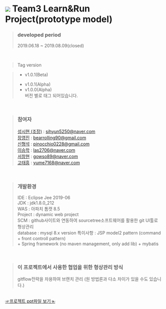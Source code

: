 ﻿# <img src="https://raw.githubusercontent.com/Learn-N-Run/Learn-Run/develop/Learn_N_Run/WebContent/3_img/large.png"> Team3 Learn&Run Project(prototype model)

> ### developed period
> 2019.06.18 ~ 2019.08.09(closed)

<BR>


> Tag version<br>

> + v1.0.1(Beta)<BR>
> - v1.0.1(Alpha)<BR>
> - v1.0.0(Alpha)<BR>
> 버전 별로 태그 되어있습니다.

<BR>


> ### 참여자<BR>
> [성시현 (조장)](https://github.com/sihyun5250) : sihyun5250@naver.com <BR>
> [장영진](https://github.com/candyade) : bearrolling90@gmail.com <BR>
> [신형석](https://github.com/pinocchio0228) : pinocchio0228@gmail.com <BR>
> [이승학](https://github.com/hak00) : las2706@naver.com <BR>
> [서창현](https://github.com/gowso22) : gowso89@naver.com <BR>
> [고태흥](https://github.com/Ko-TaeHeung) : yume7168@naver.com <BR>

<BR>

> ### 개발환경<BR>
> IDE : Eclipse Jee 2019-06<BR>
> JDK : jdk1.8.0_212<BR>
> WAS : 아파치 톰캣 8.5<BR>
> Project : dynamic web project<BR>
> SCM : github사이트와 연동하여 sourcetree소프트웨어를 활용한 git UI툴로 형상관리<BR>
> database : mysql 8.x version
> 특이사항 : JSP model2 pattern (command + front controll pattern)<BR>
> 	\+ Spring framework (no maven management, only add lib) \+ mybatis<BR>

<BR>

> ### 이 프로젝트에서 사용한 협업을 위한 형상관리 방식
> gitflow전략을 차용하여 브랜치 관리
> (원 방법론과 다소 차이가 있을 수도 있습니다.)

<BR>


<a href="https://github.com/Learn-N-Run/Learn-Run/blob/develop/Documents/Learn%26Run.pdf">
  ☞프로젝트 ppt파일 보기☜
</a>
